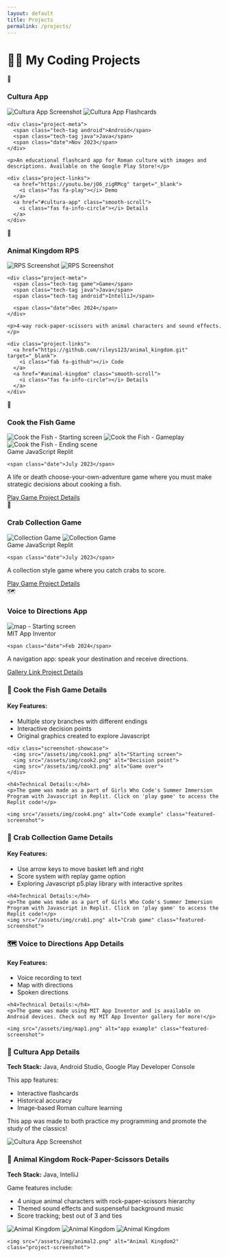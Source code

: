 ```yaml
---
layout: default
title: Projects
permalink: /projects/
---
```


# 👩‍💻 My Coding Projects

<div class="projects-grid">
  
  <!-- Project 1 -->
  <div class="project-card">
    <div class="project-header">
      <span class="emoji-icon">📱</span>
      <h3>Cultura App</h3>
    </div>
    
 <div class="project-screenshot-container">
    <img src="/assets/img/cultura1.png" alt="Cultura App Screenshot" loading="lazy">
    <img src="/assets/img/cultura.png" alt="Cultura App Flashcards" loading="lazy">
  </div>
    
    <div class="project-meta">
      <span class="tech-tag android">Android</span>
      <span class="tech-tag java">Java</span>
      <span class="date">Nov 2023</span>
    </div>
    
    <p>An educational flashcard app for Roman culture with images and descriptions. Available on the Google Play Store!</p>
    
    <div class="project-links">
      <a href="https://youtu.be/jO6_zigRMcg" target="_blank">
        <i class="fas fa-play"></i> Demo
      </a>
      <a href="#cultura-app" class="smooth-scroll">
        <i class="fas fa-info-circle"></i> Details
      </a>
    </div>
  </div>

  <!-- Project 2 -->
  <div class="project-card">
    <div class="project-header">
      <span class="emoji-icon">🐯</span>
      <h3>Animal Kingdom RPS</h3>
    </div>

 <div class="project-screenshot-container">
    <img src="/assets/img/animal0.png" alt="RPS Screenshot" loading="lazy">
    <img src="/assets/img/animal.png" alt="RPS Screenshot" loading="lazy">
  </div>
    
    <div class="project-meta">
      <span class="tech-tag game">Game</span>
      <span class="tech-tag java">Java</span>
      <span class="tech-tag android">IntelliJ</span>

      <span class="date">Dec 2024</span>
    </div>
    
    <p>4-way rock-paper-scissors with animal characters and sound effects.</p>
    
    <div class="project-links">
      <a href="https://github.com/rileys123/animal_kingdom.git" target="_blank">
        <i class="fab fa-github"></i> Code
      </a>
      <a href="#animal-kingdom" class="smooth-scroll">
        <i class="fas fa-info-circle"></i> Details
      </a>
    </div>
  </div>

<div class="project-card" id="cook-the-fish">
  <div class="project-header">
    <span class="emoji-icon">🎣</span>
    <h3>Cook the Fish Game</h3>
  </div>

  <!-- Screenshot Gallery -->
  <div class="project-screenshot-container">
    <img src="/assets/img/cook1.png" alt="Cook the Fish - Starting screen" loading="lazy">
    <img src="/assets/img/cook2.png" alt="Cook the Fish - Gameplay" loading="lazy">
    <img src="/assets/img/cook3.png" alt="Cook the Fish - Ending scene" loading="lazy">
  </div>

  <div class="project-meta">
    <span class="tech-tag game">Game</span>
    <span class="tech-tag java">JavaScript</span>
    <span class="tech-tag android">Replit</span>

    <span class="date">July 2023</span>
  </div>

  <p>A life or death choose-your-own-adventure game where you must make strategic decisions about cooking a fish.</p>

  <div class="project-links">
    <a href="https://replit.com/@rosalinalina100/CYOA-Game-Riley-S?v=1" target="_blank" rel="noopener">
      <i class="fas fa-gamepad"></i> Play Game
    </a>
    <a href="#cook-the-fish-details" class="details-link">
      <i class="fas fa-info-circle"></i> Project Details
    </a>
  </div>

</div>

<div class="project-card" id="Catch">
  <div class="project-header">
    <span class="emoji-icon">🦀</span>
    <h3>Crab Collection Game</h3>
  </div>

  <!-- Screenshot Gallery -->
  <div class="project-screenshot-container">
    <img src="/assets/img/crab1.png" alt="Collection Game" loading="lazy">
    <img src="/assets/img/crab2.png" alt="Collection Game" loading="lazy">
  </div>

  <div class="project-meta">
    <span class="tech-tag game">Game</span>
    <span class="tech-tag java">JavaScript</span>
    <span class="tech-tag android">Replit</span>

    <span class="date">July 2023</span>
  </div>

  <p>A collection style game where you catch crabs to score.</p>

  <div class="project-links">
    <a href="https://replit.com/@rosalinalina100/Collection-Style-Game-Riley-S?v=1" target="_blank" rel="noopener">
      <i class="fas fa-gamepad"></i> Play Game
    </a>
    <a href="#collect-details" class="details-link">
      <i class="fas fa-info-circle"></i> Project Details
    </a>
  </div>
</div>



<div class="project-card" id="map">
  <div class="project-header">
    <span class="emoji-icon">🗺️</span>
    <h3>Voice to Directions App</h3>
  </div>

  <!-- Screenshot Gallery -->
  <div class="project-screenshot-container">
    <img src="/assets/img/map1.png" alt="map - Starting screen" loading="lazy">
  </div>

  <div class="project-meta">
    <span class="tech-tag java">MIT App Inventor</span>

    <span class="date">Feb 2024</span>
  </div>

  <p>A navigation app: speak your destination and receive directions.</p>

  <div class="project-links">
    <a href="https://gallery.appinventor.mit.edu/?galleryid=3a021838-9cfd-4f6d-a591-4f4d20414a0e" target="_blank" rel="noopener">
      <i class="fas fa-gamepad"></i> Gallery Link
    </a>
    <a href="#map-details" class="details-link">
      <i class="fas fa-info-circle"></i> Project Details
    </a>
  </div>

</div>





<!-- cook the fish Details Section -->
<div id="cook-the-fish-details" class="project-details">
  <h3>🎣 Cook the Fish Game Details</h3>
  
  <div class="details-content">
    <h4>Key Features:</h4>
    <ul>
      <li>Multiple story branches with different endings</li>
      <li>Interactive decision points</li>
      <li>Original graphics created to explore Javascript</li>
    </ul>
    
    <div class="screenshot-showcase">
      <img src="/assets/img/cook1.png" alt="Starting screen">
      <img src="/assets/img/cook2.png" alt="Decision point">
      <img src="/assets/img/cook3.png" alt="Game over">
    </div>
    
    <h4>Technical Details:</h4>
    <p>The game was made as a part of Girls Who Code's Summer Immersion Program with Javascript in Replit. Click on 'play game' to access the Replit code!</p>
    
    <img src="/assets/img/cook4.png" alt="Code example" class="featured-screenshot">
  </div>
</div>

<!-- Collect Section -->
<div id="collect-details" class="project-details">
  <h3>🦀 Crab Collection Game Details</h3>
  
  <div class="details-content">
    <h4>Key Features:</h4>
    <ul>
      <li>Use arrow keys to move basket left and right</li>
      <li>Score system with replay game option</li>
      <li>Exploring Javascript p5.play library with interactive sprites</li>
    </ul>
    
    
    
    <h4>Technical Details:</h4>
    <p>The game was made as a part of Girls Who Code's Summer Immersion Program with Javascript in Replit. Click on 'play game' to access the Replit code!</p>
    <img src="/assets/img/crab1.png" alt="Crab game" class="featured-screenshot">
    
  </div>
</div>



<!-- Map Details Section -->
<div id="map-details" class="project-details">
  <h3>🗺️ Voice to Directions App Details</h3>
  
  <div class="details-content">
    <h4>Key Features:</h4>
    <ul>
      <li>Voice recording to text</li>
      <li>Map with directions</li>
      <li>Spoken directions</li>
    </ul>
    
    
    <h4>Technical Details:</h4>
    <p>The game was made using MIT App Inventor and is available on Android devices. Check out my MIT App Inventor gallery for more!</p>
    
    <img src="/assets/img/map1.png" alt="app example" class="featured-screenshot">
  </div>
</div>



  <!-- Project Details Sections -->
  <div id="cultura-app" class="project-details">
    <h3>📱 Cultura App Details</h3>
    <p><strong>Tech Stack:</strong> Java, Android Studio, Google Play Developer Console</p>
    <p>This app features:</p>
    <ul>
      <li>Interactive flashcards</li>
      <li>Historical accuracy</li>
      <li>Image-based Roman culture learning</li>
    </ul>
    <p>This app was made to both practice my programming and promote the study of the classics!</p>
    <img src="/assets/img/cultura.png" alt="Cultura App Screenshot" class="project-screenshot">
  </div>

  <div id="animal-kingdom" class="project-details">
    <h3>🐯 Animal Kingdom Rock-Paper-Scissors Details</h3>
    <p><strong>Tech Stack:</strong> Java, IntelliJ</p>
    <p>Game features include:</p>
    <ul>
      <li>4 unique animal characters with rock-paper-scissors hierarchy</li>
      <li>Themed sound effects and suspenseful background music</li>
      <li>Score tracking; best out of 3 and ties</li>
    </ul>
    <img src="/assets/img/animal0.png" alt="Animal Kingdom" class="project-screenshot">
    <img src="/assets/img/animal.png" alt="Animal Kingdom" class="project-screenshot">
    <img src="/assets/img/animal3.png" alt="Animal Kingdom" class="project-screenshot">

    <img src="/assets/img/animal2.png" alt="Animal Kingdom2" class="project-screenshot">
  </div>
</div>
